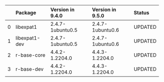 <!-- markdown-link-check-disable -->

|    | Package       | Version in 9.4.0   | Version in 9.5.0   | Status   |
|---:|:--------------|:-------------------|:-------------------|:---------|
|  0 | libexpat1     | 2.4.7-1ubuntu0.5   | 2.4.7-1ubuntu0.6   | UPDATED  |
|  1 | libexpat1-dev | 2.4.7-1ubuntu0.5   | 2.4.7-1ubuntu0.6   | UPDATED  |
|  2 | r-base-core   | 4.4.2-1.2204.0     | 4.4.3-1.2204.0     | UPDATED  |
|  3 | r-base-dev    | 4.4.2-1.2204.0     | 4.4.3-1.2204.0     | UPDATED  |